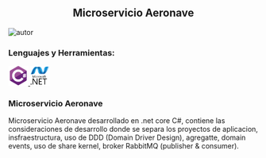 <h2 align="center">Microservicio Aeronave</h2>
<img src="https://img.shields.io/badge/Autor-Jose%20Yujra-blue" alt="autor"/> 


<h3 align="left">Lenguajes y Herramientas:</h3><p align="left"> 
<a href="https://www.w3schools.com/cs/" target="_blank" rel="noreferrer"> <img src="https://raw.githubusercontent.com/devicons/devicon/master/icons/csharp/csharp-original.svg" alt="csharp" width="40" height="40"/> </a> </a><a href="https://dotnet.microsoft.com/" target="_blank" rel="noreferrer"> <img src="https://raw.githubusercontent.com/devicons/devicon/master/icons/dot-net/dot-net-original-wordmark.svg" alt="dotnet" width="40" height="40"/> </a>
</a></p>

### Microservicio Aeronave
Microservicio Aeronave desarrollado en .net core C#, contiene  las consideraciones de desarrollo donde se separa los proyectos de aplicacion, insfraestructura, uso de DDD (Domain Driver Design), agregatte, domain events, uso de share kernel, broker RabbitMQ (publisher & consumer).
